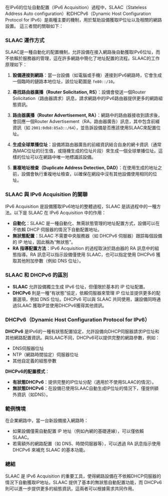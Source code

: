 在IPv6的位址自動配置（IPv6 Acquisition）過程中，SLAAC（Stateless Address Auto configuration）和DHCPv6（Dynamic Host Configuration Protocol for IPv6）是兩種主要的機制，用於幫助設備獲取IP位址以及相關的網路設置。
這三者間的關聯如下：

### SLAAC 運作方式

SLAAC是一種自動化的配置機制，允許設備在接入網路後自動獲取IPv6位址，而不依賴於服務器的管理，這在許多網路中簡化了地址配置的流程。SLAAC的工作原理如下：

1. **設備連接到網路**：當一台設備（如電腦或手機）連接到IPv6網路時，它會生成一個臨時的鏈路本地位址，該位址範圍是 `fe80::/10`。
    
2. **尋找路由器廣播（Router Solicitation, RS）**：設備會發送一個Router Solicitation（路由器請求）訊息，請求網路中的IPv6路由器提供更多的網路組態資訊。
    
3. **路由器廣播（Router Advertisement, RA）**：網路中的路由器接收到請求後，會回應一個Router Advertisement（RA，路由器廣告）訊息，其中包含前綴資訊（如 `2001:0db8:85a3::/64`），並告訴設備是否應該使用SLAAC來配置位址。
    
4. **生成全球單播位址**：設備將路由器廣告的前綴資訊結合自身的網卡資訊（通常為MAC位址的衍生值，或隨機生成的位址片段）來生成一個全球單播位址。這樣的位址可以在網路中唯一地標識該設備。
    
5. **重複地址檢查（Duplicate Address Detection, DAD）**：在使用生成的地址之前，設備會執行重複地址檢查，以確保在網段中沒有其他設備使用相同的位址。
    

### SLAAC 與 IPv6 Acquisition 的關聯

IPv6 Acquisition 是設備獲取IPv6地址的整體過程，SLAAC 是該過程中的一種方法。以下是 SLAAC 在 IPv6 Acquisition 中的作用：

- **自動化**：SLAAC 是一種自動化、無需狀態管理的地址配置方式，設備可以在不依賴 DHCP 伺服器的情況下自動配置地址。
- **無狀態配置**：SLAAC 不需要中央服務器（如 DHCPv6 伺服器）跟踪每個設備的 IP 地址，因此稱為“無狀態”。
- **RA 指導配置方法**：IPv6 Acquisition 的過程取決於路由器的 RA 訊息中的組態指導。RA 訊息可以指示設備僅使用 SLAAC，也可以指定使用 DHCPv6 獲取其他附加參數（例如 DNS 位址）。
  
### SLAAC 和 DHCPv6 的區別

- **SLAAC** 允許設備獨立生成 IPv6 位址，但僅限於基本的 IP 位址配置。
- **DHCPv6** 則是一種“有狀態”協定，依賴伺服器來管理 IP 位址並提供更多的配置選項，例如 DNS 位址。DHCPv6 可以與 SLAAC 共同使用，讓設備同時通過SLAAC 獲取IP並使用DHCPv6獲得其他資訊。

###  DHCPv6（Dynamic Host Configuration Protocol for IPv6）

**DHCPv6** 是IPv6的一種有狀態配置協定，允許設備向DHCP伺服器請求IP位址和其他網路配置資訊。與SLAAC不同，DHCPv6可以提供完整的網路參數，例如：

- DNS伺服器位址
- NTP（網路時間協定）伺服器位址
- 其他自定義的組態參數

**DHCPv6的配置模式**：

- **有狀態DHCPv6**：提供完整的IP位址分配（適用於不使用SLAAC的情況）。
- **無狀態DHCPv6**：在設備已使用SLAAC自動生成IP位址的情況下，僅提供額外資訊（如DNS）。

### 範例情境

在企業網路中，當一台新設備接入網路時：

- 如果設備僅需自動配置 IP 地址（例如內網的基礎連線），可以僅依賴 SLAAC。
- 若需額外的網路配置（如 DNS、時間伺服器等），可以透過 RA 訊息指示使用 DHCPv6 來補充 SLAAC 的基本功能。

### 總結

SLAAC 是 IPv6 Acquisition 的重要工具，使得網路設備在不依賴DHCP伺服器的情況下自動獲取IP地址。SLAAC 提供了基本的無狀態自動配置功能，而 DHCPv6 則可以進一步提供更多的組態資訊，這兩者可以根據需求共同作用。